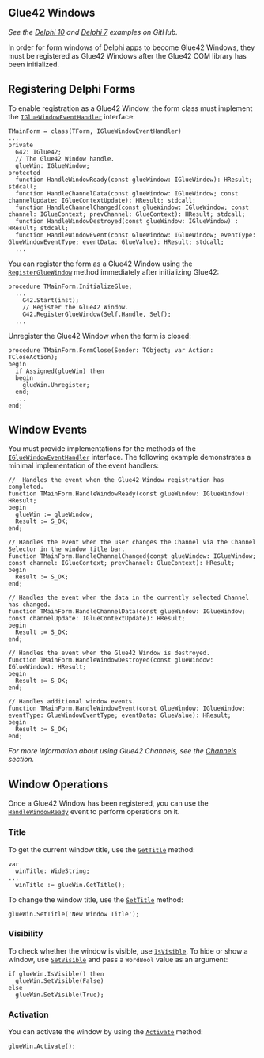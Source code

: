 ## Glue42 Windows

*See the [Delphi 10](https://github.com/Glue42/native-examples/tree/main/glue-com/GlueDelphi) and [Delphi 7](https://github.com/Glue42/native-examples/tree/main/glue-com/GlueDelphi7) examples on GitHub.*

In order for form windows of Delphi apps to become Glue42 Windows, they must be registered as Glue42 Windows after the Glue42 COM library has been initialized.

## Registering Delphi Forms

To enable registration as a Glue42 Window, the form class must implement the [`IGlueWindowEventHandler`](../../../../getting-started/how-to/glue42-enable-your-app/delphi/index.html#interfaces-igluewindoweventhandler) interface:

```delphi
TMainForm = class(TForm, IGlueWindowEventHandler)
...
private
  G42: IGlue42;
  // The Glue42 Window handle.
  glueWin: IGlueWindow;
protected
  function HandleWindowReady(const glueWindow: IGlueWindow): HResult; stdcall;
  function HandleChannelData(const glueWindow: IGlueWindow; const channelUpdate: IGlueContextUpdate): HResult; stdcall;
  function HandleChannelChanged(const glueWindow: IGlueWindow; const channel: IGlueContext; prevChannel: GlueContext): HResult; stdcall;
  function HandleWindowDestroyed(const glueWindow: IGlueWindow) : HResult; stdcall;
  function HandleWindowEvent(const GlueWindow: IGlueWindow; eventType: GlueWindowEventType; eventData: GlueValue): HResult; stdcall;
  ...
```

You can register the form as a Glue42 Window using the [`RegisterGlueWindow`](../../../../getting-started/how-to/glue42-enable-your-app/delphi/index.html#interfaces-iglue42-registergluewindow) method immediately after initializing Glue42:

```delphi
procedure TMainForm.InitializeGlue;
  ...
    G42.Start(inst);
    // Register the Glue42 Window.
    G42.RegisterGlueWindow(Self.Handle, Self);
  ...
```

Unregister the Glue42 Window when the form is closed:

```delphi
procedure TMainForm.FormClose(Sender: TObject; var Action: TCloseAction);
begin
  if Assigned(glueWin) then
  begin
    glueWin.Unregister;
  end;
  ...
end;
```

## Window Events

You must provide implementations for the methods of the [`IGlueWindowEventHandler`](../../../../getting-started/how-to/glue42-enable-your-app/delphi/index.html#interfaces-igluewindoweventhandler) interface. The following example demonstrates a minimal implementation of the event handlers:

```delphi
//  Handles the event when the Glue42 Window registration has completed.
function TMainForm.HandleWindowReady(const glueWindow: IGlueWindow): HResult;
begin
  glueWin := glueWindow;
  Result := S_OK;
end;

// Handles the event when the user changes the Channel via the Channel Selector in the window title bar.
function TMainForm.HandleChannelChanged(const glueWindow: IGlueWindow; const channel: IGlueContext; prevChannel: GlueContext): HResult;
begin
  Result := S_OK;
end;

// Handles the event when the data in the currently selected Channel has changed.
function TMainForm.HandleChannelData(const glueWindow: IGlueWindow; const channelUpdate: IGlueContextUpdate): HResult;
begin
  Result := S_OK;
end;

// Handles the event when the Glue42 Window is destroyed.
function TMainForm.HandleWindowDestroyed(const glueWindow: IGlueWindow): HResult;
begin
  Result := S_OK;
end;

// Handles additional window events.
function TMainForm.HandleWindowEvent(const GlueWindow: IGlueWindow; eventType: GlueWindowEventType; eventData: GlueValue): HResult;
begin
  Result := S_OK;
end;
```

*For more information about using Glue42 Channels, see the [Channels](../../../data-sharing-between-apps/channels/delphi/index.html) section.*

## Window Operations

Once a Glue42 Window has been registered, you can use the [`HandleWindowReady`](../../../../getting-started/how-to/glue42-enable-your-app/delphi/index.html#interfaces-igluewindoweventhandler-handlewindowready) event to perform operations on it.

### Title

To get the current window title, use the [`GetTitle`](../../../../getting-started/how-to/glue42-enable-your-app/delphi/index.html#interfaces-igluewindow-gettitle) method:

```delphi
var
  winTitle: WideString;
...
  winTitle := glueWin.GetTitle();
```

To change the window title, use the [`SetTitle`](../../../../getting-started/how-to/glue42-enable-your-app/delphi/index.html#interfaces-igluewindow-settitle) method:

```delphi
glueWin.SetTitle('New Window Title');
```

### Visibility

To check whether the window is visible, use [`IsVisible`](../../../../getting-started/how-to/glue42-enable-your-app/delphi/index.html#interfaces-igluewindow-isvisible). To hide or show a window, use [`SetVisible`](../../../../getting-started/how-to/glue42-enable-your-app/delphi/index.html#interfaces-igluewindow-setvisible) and pass a `WordBool` value as an argument:

```delphi
if glueWin.IsVisible() then
  glueWin.SetVisible(False)
else
  glueWin.SetVisible(True);
```

### Activation

You can activate the window by using the [`Activate`](../../../../getting-started/how-to/glue42-enable-your-app/delphi/index.html#interfaces-igluewindow-activate) method:

```delphi
glueWin.Activate();
```